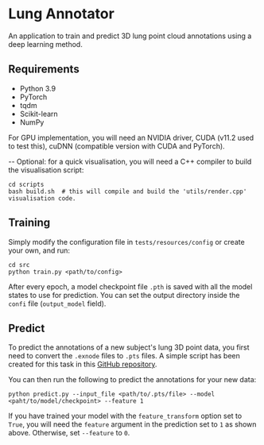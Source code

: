# Lung Annotator
An application to train and predict 3D lung point cloud annotations using a deep learning method.

Requirements
------------

* Python 3.9
* PyTorch
* tqdm
* Scikit-learn
* NumPy

For GPU implementation, you will need an NVIDIA driver, CUDA (v11.2 used to test this), cuDNN (compatible
version with CUDA and PyTorch).

-- Optional: for a quick visualisation, you will need a C++ compiler to build the visualisation script:

    cd scripts
    bash build.sh  # this will compile and build the 'utils/render.cpp' visualisation code.

Training
------------
Simply modify the configuration file in `tests/resources/config` or create your own, and run:

    cd src
    python train.py <path/to/config>

After every epoch, a model checkpoint file `.pth` is saved with all the model states to use for prediction.
You can set the output directory inside the `confi` file (`output_model` field). 

Predict
------------
To predict the annotations of a new subject's lung 3D point data, you first need to convert the `.exnode`
files to `.pts` files. A simple script has been created for this task in this [GitHub repository](https://github.com/mahyar-osn/lung-point-generator).

You can then run the following to predict the annotations for your new data:

    python predict.py --input_file <path/to/.pts/file> --model <paht/to/model/checkpoint> --feature 1

If you have trained your model with the `feature_transform` option set to `True`, you will need the 
`feature` argument in the prediction set to `1` as shown above. Otherwise, set `--feature` to `0`.